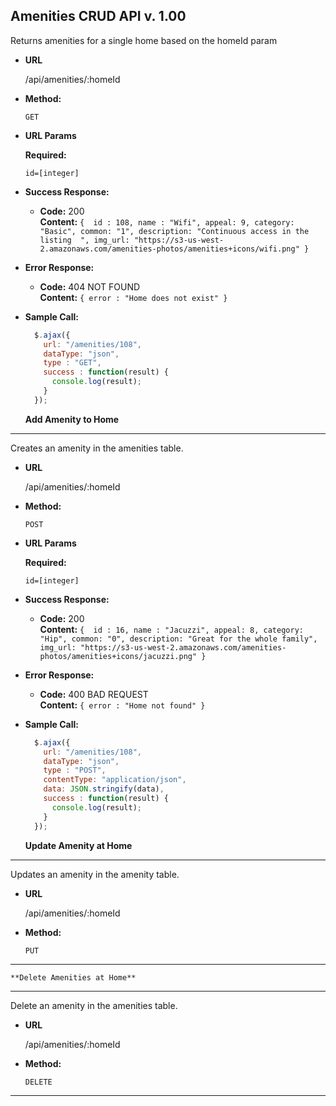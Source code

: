 **Amenities CRUD API v. 1.00**
----
  Returns amenities for a single home based on the homeId param

* **URL**

  /api/amenities/:homeId

* **Method:**

  `GET`
  
*  **URL Params**

   **Required:**
 
   `id=[integer]`

* **Success Response:**

  * **Code:** 200 <br />
    **Content:** `{ 
      id : 108,
      name : "Wifi",
      appeal: 9,
      category: "Basic",
      common: "1",
      description: "Continuous access in the listing  ",
      img_url: "https://s3-us-west-2.amazonaws.com/amenities-photos/amenities+icons/wifi.png"
      }`
 
* **Error Response:**

  * **Code:** 404 NOT FOUND <br />
    **Content:** `{ error : "Home does not exist" }`

* **Sample Call:**

  ```javascript
    $.ajax({
      url: "/amenities/108",
      dataType: "json",
      type : "GET",
      success : function(result) {
        console.log(result);
      }
    });
  ```

  **Add Amenity to Home**
----
  Creates an amenity in the amenities table.

* **URL**

  /api/amenities/:homeId

* **Method:**

  `POST`
  
*  **URL Params**

   **Required:**
 
   `id=[integer]`

* **Success Response:**

  * **Code:** 200 <br />
    **Content:** `{ 
      id : 16,
      name : "Jacuzzi",
      appeal: 8,
      category: "Hip",
      common: "0",
      description: "Great for the whole family",
      img_url: "https://s3-us-west-2.amazonaws.com/amenities-photos/amenities+icons/jacuzzi.png"
      }`
* **Error Response:**

  * **Code:** 400 BAD REQUEST <br />
    **Content:** `{ error : "Home not found" }`

* **Sample Call:**

  ```javascript
    $.ajax({
      url: "/amenities/108",
      dataType: "json",
      type : "POST",
      contentType: "application/json",
      data: JSON.stringify(data),
      success : function(result) {
        console.log(result);
      }
    });
  ```

    **Update Amenity at Home**
----
  Updates an amenity in the amenity table.

* **URL**

  /api/amenities/:homeId

* **Method:**

  `PUT`

----



    **Delete Amenities at Home**
----
  Delete an amenity in the amenities table.

* **URL**

  /api/amenities/:homeId

* **Method:**

  `DELETE`

----  
